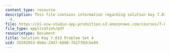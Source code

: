 ```yaml
---
content_type: resource
description: This file contains information regarding solution key 7.013 problem set
  4.
file: https://ol-ocw-studio-app-production.s3.amazonaws.com/courses/7-013-introductory-biology-spring-2013/355929539b6e24476808f62770dcbe89_MIT7_013S13_Pset_4Sol.pdf
file_type: application/pdf
resourcetype: Document
title: Solution Key 7.013 Problem Set 4
uid: 35592953-9b6e-2447-6808-f62770dcbe89
---
```

